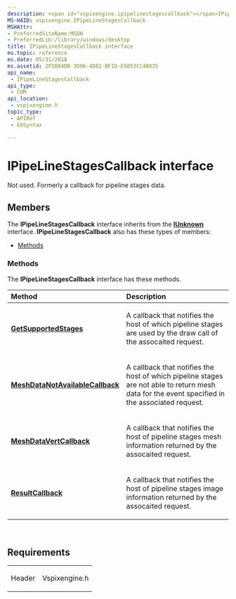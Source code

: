 ```yaml
---
description: <span id="vspixengine.ipipelinestagescallback"></span>IPipeLineStagesCallback interface - Not used. Formerly a callback for pipeline stages data.
MS-HAID: vspixengine.IPipeLineStagesCallback
MSHAttr:
- PreferredSiteName:MSDN
- PreferredLib:/library/windows/desktop
title: IPipeLineStagesCallback interface
ms.topic: reference
ms.date: 05/31/2018
ms.assetid: 2F5B84DB-3D06-4D82-BF1D-E5853CC4B835
api_name: 
 - IPipeLineStagesCallback
api_type: 
 - COM
api_location: 
 - vspixengine.h
topic_type: 
 - APIRef
 - kbSyntax

---
```


# <span id="vspixengine.ipipelinestagescallback"></span>IPipeLineStagesCallback interface

Not used. Formerly a callback for pipeline stages data.

## Members

The **IPipeLineStagesCallback** interface inherits from the [**IUnknown**](/windows/desktop/api/unknwn/nn-unknwn-iunknown) interface. **IPipeLineStagesCallback** also has these types of members:

-   [Methods](#methods)

### <span id="methods"></span>Methods

The **IPipeLineStagesCallback** interface has these methods.

<table><colgroup><col  /><col  /></colgroup><thead><tr class="header"><th style="text-align: left;">Method</th><th style="text-align: left;">Description</th></tr></thead><tbody><tr class="odd"><td style="text-align: left;"><a href="/windows/desktop/direct3dtools/ipipelinestagescallback-getsupportedstages-dword-pipelinestage-arr-uint-uint"><strong>GetSupportedStages</strong></a></td><td style="text-align: left;"><p>A callback that notifies the host of which pipeline stages are used by the draw call of the assocaited request.</p></td></tr><tr class="even"><td style="text-align: left;"><a href="/windows/desktop/direct3dtools/ipipelinestagescallback-meshdatanotavailablecallback-uint-pipelinestageerror-arr-uint-uint-eventid"><strong>MeshDataNotAvailableCallback</strong></a></td><td style="text-align: left;"><p>A callback that notifies the host of which pipeline stages are not able to return mesh data for the event specified in the associated request.</p></td></tr><tr class="odd"><td style="text-align: left;"><a href="/windows/desktop/direct3dtools/ipipelinestagescallback-meshdatavertcallback-uint-uint-meshdatabufferlayoutentry-arr-uint-uint-byte-arr-uint-byte-arr-uint-uint-uint-uint-bool-uint-uint"><strong>MeshDataVertCallback</strong></a></td><td style="text-align: left;"><p>A callback that notifies the host of pipeline stages mesh information returned by the assocaited request.</p></td></tr><tr class="even"><td style="text-align: left;"><a href="/windows/desktop/direct3dtools/ipipelinestagescallback-resultcallback-pipelinestagesid-eventid-dword-dword-dword-dword-byte-arr"><strong>ResultCallback</strong></a></td><td style="text-align: left;"><p>A callback that notifies the host of pipeline stages image information returned by the assocaited request.</p></td></tr></tbody></table>

 

## Requirements

<table><colgroup><col  /><col  /></colgroup><tbody><tr class="odd"><td><p>Header</p></td><td>Vspixengine.h</td></tr></tbody></table>

 

 
